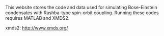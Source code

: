 This website stores the code and data used for simulating Bose-Einstein condensates with Rashba-type spin-orbit coupling. Running these codes requires MATLAB and XMDS2.

xmds2: http://www.xmds.org/
